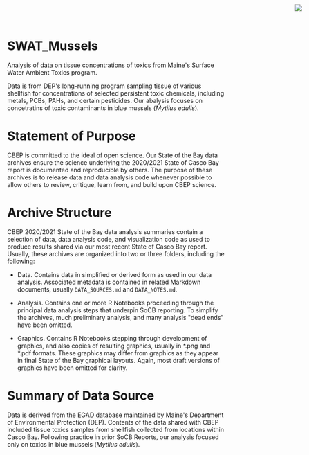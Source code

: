 # SWAT_Mussels

<img
    src="https://www.cascobayestuary.org/wp-content/uploads/2014/04/logo_sm.jpg"
    style="position:absolute;top:10px;right:50px;" />

Analysis of data on tissue concentrations of toxics from Maine's Surface Water
Ambient Toxics program.

Data is from DEP's long-running program sampling tissue of various shellfish for
concentrations of selected persistent toxic chemicals, including metals, PCBs,
PAHs, and certain pesticides.  Our abalysis focuses on concetratins of toxic
contaminants in blue mussels (*Mytilus edulis*).

# Statement of Purpose
CBEP is committed to the ideal of open science.  Our State of the Bay data
archives ensure the science underlying the 2020/2021 State of Casco Bay report
is documented and reproducible by others. The purpose of these archives is to
release  data and data analysis code whenever possible to allow others to
review, critique, learn from, and build upon CBEP science.

# Archive Structure
CBEP 2020/2021 State of the Bay data analysis summaries contain a selection of 
data,  data analysis code, and visualization code as used to produce 
results shared via our most recent State of Casco Bay report. Usually, these
archives are organized into two or three folders, including the following:

- Data.  Contains data in simplified or derived form as used in our
data  analysis.  Associated metadata is contained in related Markdown documents,
usually `DATA_SOURCES.md` and `DATA_NOTES.md`.

- Analysis.  Contains one or more R Notebooks proceeding through the principal
data analysis steps that underpin SoCB reporting. To simplify the archives,
much preliminary analysis, and many analysis "dead ends" have been omitted. 

- Graphics.  Contains R Notebooks stepping through development of graphics, and
also copies of resulting graphics, usually in \*.png and \*.pdf formats.  These
graphics may differ from graphics as they appear in final State of the Bay
graphical layouts. Again, most draft versions of graphics have been omitted for 
clarity.

# Summary of Data Source
Data is derived from the EGAD database maintained by Maine's Department of
Environmental Protection (DEP).  Contents of the data shared with CBEP included
tissue toxics samples from shellfish collected from locations within Casco Bay.
Following practice in prior SoCB Reports, our analysis focused only on toxics
in blue mussels (*Mytilus edulis*).
